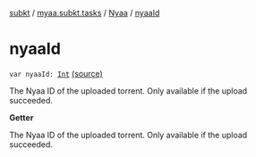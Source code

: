 [subkt](../../index.md) / [myaa.subkt.tasks](../index.md) / [Nyaa](index.md) / [nyaaId](./nyaa-id.md)

# nyaaId

`var nyaaId: `[`Int`](https://kotlinlang.org/api/latest/jvm/stdlib/kotlin/-int/index.html) [(source)](https://github.com/Myaamori/SubKt/blob/0.1.9/src/main/kotlin/myaa/subkt/tasks/tasks.kt#L951)

The Nyaa ID of the uploaded torrent.
Only available if the upload succeeded.

**Getter**

The Nyaa ID of the uploaded torrent.
Only available if the upload succeeded.

